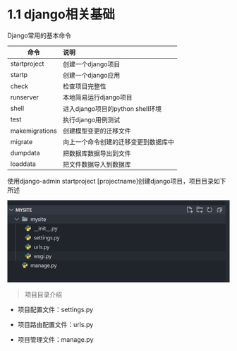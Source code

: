 # 1.1 django相关基础

Django常用的基本命令

| 命令             | 说明                        |
| -------------- |:------------------------- |
| startproject   | 创建一个django项目              |
| startp         | 创建一个django应用              |
| check          | 检查项目完整性                   |
| runserver      | 本地简易运行django项目            |
| shell          | 进入django项目的python shell环境 |
| test           | 执行django用例测试              |
| makemigrations | 创建模型变更的迁移文件               |
| migrate        | 向上一个命令创建的迁移变更到数据库中        |
| dumpdata       | 把数据库数据导出到文件               |
| loaddata       | 把文件数据导入到数据库               |

使用django-admin startproject [projectname]创建django项目，项目目录如下所述

![](./imgs/django_struct.png)

> 项目目录介绍

* 项目配置文件：settings.py

* 项目路由配置文件：urls.py

* 项目管理文件：manage.py
